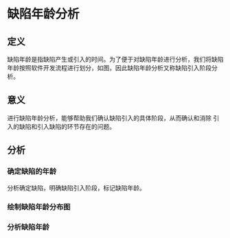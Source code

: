 # 缺陷年龄分析
## 定义
缺陷年龄是指缺陷产生或引入的时间。为了便于对缺陷年龄进行分析，我们将缺陷年龄按照软件开发流程进行划分，如图，因此缺陷年龄分析又称缺陷引入阶段分析。

## 意义
进行缺陷年龄分析，能够帮助我们确认缺陷引入的具体阶段，从而确认和消除 引入的缺陷和引入缺陷的环节存在的问题。

## 分析

### 确定缺陷的年龄
分析确定缺陷，明确缺陷引入阶段，标记缺陷年龄。


### 绘制缺陷年龄分布图

### 分析缺陷年龄


